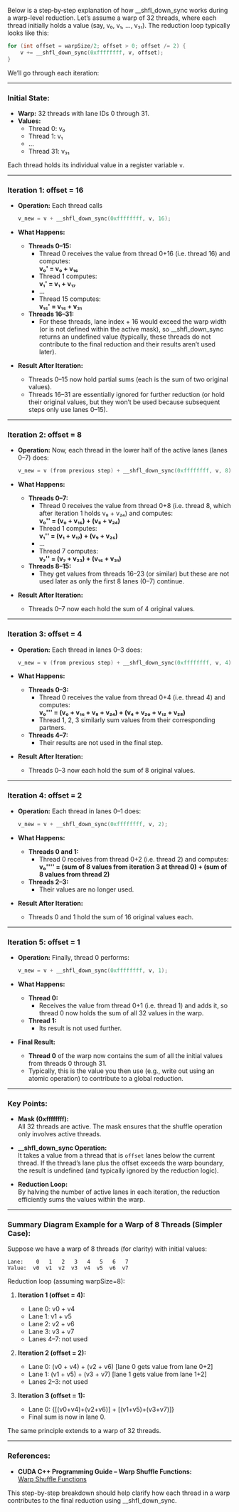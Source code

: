 Below is a step‐by‐step explanation of how __shfl_down_sync works during a warp-level reduction. Let’s assume a warp of 32 threads, where each thread initially holds a value (say, v₀, v₁, …, v₃₁). The reduction loop typically looks like this:

```cpp
for (int offset = warpSize/2; offset > 0; offset /= 2) {
    v += __shfl_down_sync(0xffffffff, v, offset);
}
```

We’ll go through each iteration:

---

### **Initial State:**
- **Warp:** 32 threads with lane IDs 0 through 31.
- **Values:**  
  - Thread 0: v₀  
  - Thread 1: v₁  
  - …  
  - Thread 31: v₃₁

Each thread holds its individual value in a register variable `v`.

---

### **Iteration 1: offset = 16**

- **Operation:** Each thread calls  
  ```cpp
  v_new = v + __shfl_down_sync(0xffffffff, v, 16);
  ```
- **What Happens:**  
  - **Threads 0–15:**  
    - Thread 0 receives the value from thread 0+16 (i.e. thread 16) and computes:  
      **v₀' = v₀ + v₁₆**
    - Thread 1 computes:  
      **v₁' = v₁ + v₁₇**
    - …  
    - Thread 15 computes:  
      **v₁₅' = v₁₅ + v₃₁**
  - **Threads 16–31:**  
    - For these threads, lane index + 16 would exceed the warp width (or is not defined within the active mask), so __shfl_down_sync returns an undefined value (typically, these threads do not contribute to the final reduction and their results aren’t used later).

- **Result After Iteration:**  
  - Threads 0–15 now hold partial sums (each is the sum of two original values).  
  - Threads 16–31 are essentially ignored for further reduction (or hold their original values, but they won’t be used because subsequent steps only use lanes 0–15).

---

### **Iteration 2: offset = 8**

- **Operation:** Now, each thread in the lower half of the active lanes (lanes 0–7) does:  
  ```cpp
  v_new = v (from previous step) + __shfl_down_sync(0xffffffff, v, 8);
  ```
- **What Happens:**  
  - **Threads 0–7:**  
    - Thread 0 receives the value from thread 0+8 (i.e. thread 8, which after iteration 1 holds v₈ + v₂₄) and computes:  
      **v₀'' = (v₀ + v₁₆) + (v₈ + v₂₄)**
    - Thread 1 computes:  
      **v₁'' = (v₁ + v₁₇) + (v₉ + v₂₅)**
    - …  
    - Thread 7 computes:  
      **v₇'' = (v₇ + v₂₃) + (v₁₅ + v₃₁)**
  - **Threads 8–15:**  
    - They get values from threads 16–23 (or similar) but these are not used later as only the first 8 lanes (0–7) continue.

- **Result After Iteration:**  
  - Threads 0–7 now each hold the sum of 4 original values.
  
---

### **Iteration 3: offset = 4**

- **Operation:** Each thread in lanes 0–3 does:  
  ```cpp
  v_new = v (from previous step) + __shfl_down_sync(0xffffffff, v, 4);
  ```
- **What Happens:**  
  - **Threads 0–3:**  
    - Thread 0 receives the value from thread 0+4 (i.e. thread 4) and computes:  
      **v₀''' = (v₀ + v₁₆ + v₈ + v₂₄) + (v₄ + v₂₀ + v₁₂ + v₂₈)**
    - Thread 1, 2, 3 similarly sum values from their corresponding partners.
  - **Threads 4–7:**  
    - Their results are not used in the final step.
    
- **Result After Iteration:**  
  - Threads 0–3 now each hold the sum of 8 original values.

---

### **Iteration 4: offset = 2**

- **Operation:** Each thread in lanes 0–1 does:  
  ```cpp
  v_new = v + __shfl_down_sync(0xffffffff, v, 2);
  ```
- **What Happens:**  
  - **Threads 0 and 1:**  
    - Thread 0 receives from thread 0+2 (i.e. thread 2) and computes:  
      **v₀'''' = (sum of 8 values from iteration 3 at thread 0) + (sum of 8 values from thread 2)**
  - **Threads 2–3:**  
    - Their values are no longer used.
  
- **Result After Iteration:**  
  - Threads 0 and 1 hold the sum of 16 original values each.

---

### **Iteration 5: offset = 1**

- **Operation:** Finally, thread 0 performs:  
  ```cpp
  v_new = v + __shfl_down_sync(0xffffffff, v, 1);
  ```
- **What Happens:**  
  - **Thread 0:**  
    - Receives the value from thread 0+1 (i.e. thread 1) and adds it, so thread 0 now holds the sum of all 32 values in the warp.
  - **Thread 1:**  
    - Its result is not used further.
  
- **Final Result:**  
  - **Thread 0** of the warp now contains the sum of all the initial values from threads 0 through 31.  
  - Typically, this is the value you then use (e.g., write out using an atomic operation) to contribute to a global reduction.

---

### **Key Points:**
- **Mask (0xffffffff):**  
  All 32 threads are active. The mask ensures that the shuffle operation only involves active threads.
  
- **__shfl_down_sync Operation:**  
  It takes a value from a thread that is `offset` lanes below the current thread. If the thread’s lane plus the offset exceeds the warp boundary, the result is undefined (and typically ignored by the reduction logic).
  
- **Reduction Loop:**  
  By halving the number of active lanes in each iteration, the reduction efficiently sums the values within the warp.

---

### **Summary Diagram Example for a Warp of 8 Threads (Simpler Case):**

Suppose we have a warp of 8 threads (for clarity) with initial values:  
```
Lane:    0   1   2   3   4   5   6   7
Value:  v0  v1  v2  v3  v4  v5  v6  v7
```
Reduction loop (assuming warpSize=8):

1. **Iteration 1 (offset = 4):**  
   - Lane 0: v0 + v4  
   - Lane 1: v1 + v5  
   - Lane 2: v2 + v6  
   - Lane 3: v3 + v7  
   - Lanes 4–7: not used
  
2. **Iteration 2 (offset = 2):**  
   - Lane 0: (v0 + v4) + (v2 + v6) [lane 0 gets value from lane 0+2]  
   - Lane 1: (v1 + v5) + (v3 + v7) [lane 1 gets value from lane 1+2]  
   - Lanes 2–3: not used
  
3. **Iteration 3 (offset = 1):**  
   - Lane 0: {[(v0+v4)+(v2+v6)] + [(v1+v5)+(v3+v7)]}  
   - Final sum is now in lane 0.

The same principle extends to a warp of 32 threads.

---

### **References:**
- **CUDA C++ Programming Guide – Warp Shuffle Functions:**  
  [Warp Shuffle Functions](https://docs.nvidia.com/cuda/cuda-c-programming-guide/index.html#warp-shuffle-functions)

This step-by-step breakdown should help clarify how each thread in a warp contributes to the final reduction using __shfl_down_sync.